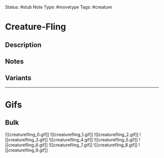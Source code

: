 Status: #stub
Note Type: #movetype
Tags: #creature 

# Creature-Fling
## Description


## Notes


## Variants


___
# Gifs
## Bulk
![[creaturefling_0.gif]]
![[creaturefling_1.gif]]
![[creaturefling_2.gif]]
![[creaturefling_3.gif]]
![[creaturefling_4.gif]]
![[creaturefling_5.gif]]
![[creaturefling_6.gif]]
![[creaturefling_7.gif]]
![[creaturefling_8.gif]]
![[creaturefling_9.gif]]